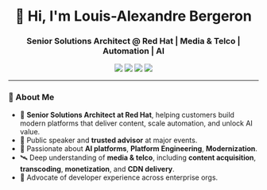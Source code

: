 <h1 align="center">👋 Hi, I'm Louis-Alexandre Bergeron</h1>
<h3 align="center">Senior Solutions Architect @ Red Hat | Media & Telco | Automation | AI</h3>

<p align="center">
  <img src="https://img.shields.io/badge/Red%20Hat-Solutions%20Architect-EE0000?style=for-the-badge&logo=redhat&logoColor=white"/>
  <img src="https://img.shields.io/badge/OpenShift-EE0000?style=for-the-badge&logo=redhat&logoColor=white"/>
  <img src="https://img.shields.io/badge/Ansible-Automation-EE0000?style=for-the-badge&logo=ansible&logoColor=white"/>
  <img src="https://img.shields.io/badge/AI-Open%20Shift%20AI-EE0000?style=for-the-badge&logo=openai&logoColor=white"/>
</p>

---

### 🧠 About Me

- 💼 **Senior Solutions Architect at Red Hat**, helping customers build modern platforms that deliver content, scale automation, and unlock AI value.
- 🎤 Public speaker and **trusted advisor** at major events.
- 🤖 Passionate about **AI platforms**, **Platform Engineering**, **Modernization**.
- 🛰 Deep understanding of **media & telco**, including **content acquisition**, **transcoding**, **monetization**, and **CDN delivery**.
- 🔧 Advocate of developer experience across enterprise orgs.


